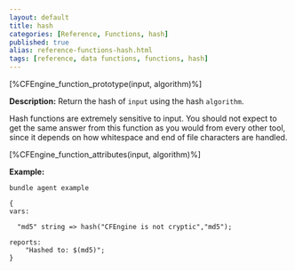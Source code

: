 ```yaml
---
layout: default
title: hash
categories: [Reference, Functions, hash]
published: true
alias: reference-functions-hash.html
tags: [reference, data functions, functions, hash]
---
```


[%CFEngine_function_prototype(input, algorithm)%]

**Description:** Return the hash of `input` using the hash `algorithm`.

Hash functions are extremely sensitive to input. You should not expect
to get the same answer from this function as you would from every other
tool, since it depends on how whitespace and end of file characters are
handled.

[%CFEngine_function_attributes(input, algorithm)%]

**Example:**

```cf3
bundle agent example

{     
vars:

  "md5" string => hash("CFEngine is not cryptic","md5");

reports:
    "Hashed to: $(md5)";
}
```

